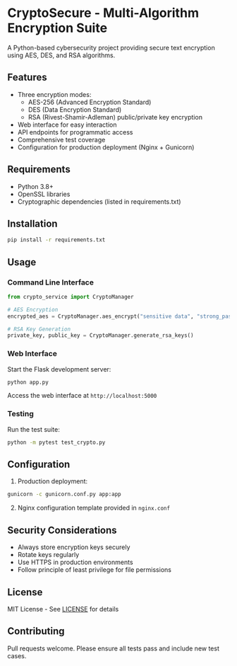 # CryptoSecure - Multi-Algorithm Encryption Suite

A Python-based cybersecurity project providing secure text encryption using AES, DES, and RSA algorithms.

## Features

- Three encryption modes:
  - AES-256 (Advanced Encryption Standard)
  - DES (Data Encryption Standard) 
  - RSA (Rivest-Shamir-Adleman) public/private key encryption
- Web interface for easy interaction
- API endpoints for programmatic access
- Comprehensive test coverage
- Configuration for production deployment (Nginx + Gunicorn)

## Requirements

- Python 3.8+
- OpenSSL libraries
- Cryptographic dependencies (listed in requirements.txt)

## Installation

```bash
pip install -r requirements.txt
```

## Usage

### Command Line Interface
```python
from crypto_service import CryptoManager

# AES Encryption
encrypted_aes = CryptoManager.aes_encrypt("sensitive data", "strong_password")

# RSA Key Generation
private_key, public_key = CryptoManager.generate_rsa_keys()
```

### Web Interface
Start the Flask development server:
```bash
python app.py
```

Access the web interface at `http://localhost:5000`

### Testing
Run the test suite:
```bash
python -m pytest test_crypto.py
```

## Configuration

1. Production deployment:
```bash
gunicorn -c gunicorn.conf.py app:app
```

2. Nginx configuration template provided in `nginx.conf`

## Security Considerations

- Always store encryption keys securely
- Rotate keys regularly
- Use HTTPS in production environments
- Follow principle of least privilege for file permissions

## License
MIT License - See [LICENSE](LICENSE) for details

## Contributing
Pull requests welcome. Please ensure all tests pass and include new test cases.